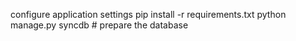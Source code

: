 
configure application settings
pip install -r requirements.txt
python manage.py syncdb # prepare the database
